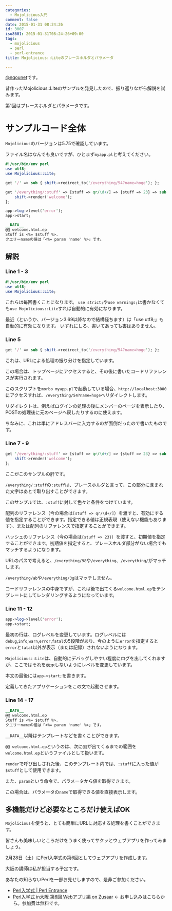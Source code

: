 ```yaml
---
categories:
  - Mojolicious入門
comment: false
date: 2015-01-31 08:24:26
id: 3007
iso8601: 2015-01-31T08:24:26+09:00
tags:
  - mojolicious
  - perl
  - perl-entrance
title: Mojolicious::Liteのプレースホルダとパラメータ

---
```


<p><a href="https://twitter.com/nqounet">@nqounet</a>です。</p>

<p>昔作ったMojolicious::Liteのサンプルを発見したので、振り返りながら解説を試みます。</p>

<p>第1回はプレースホルダとパラメータです。</p>



<h1>サンプルコード全体</h1>

<p><code>Mojolicious</code>のバージョンは5.75で確認しています。</p>

<p>ファイル名はなんでも良いですが、ひとまず<code>myapp.pl</code>と考えてください。</p>

```perl
#!/usr/bin/env perl
use utf8;
use Mojolicious::Lite;

get '/' => sub { shift->redirect_to('/everything/54?name=hoge'); };

get '/everything/:stuff' => [stuff => qr/\d+/] => {stuff => 23} => sub {
    shift->render('welcome');
};

app->log->level('error');
app->start;

__DATA__
@@ welcome.html.ep
Stuff is <%= $stuff %>.
クエリーnameの値は「<%= param 'name' %>」です。
```

<h2>解説</h2>

<h3>Line 1 - 3</h3>

```perl
#!/usr/bin/env perl
use utf8;
use Mojolicious::Lite;
```

<p>これらは毎回書くことになります。
<code>use strict;</code>や<code>use warnings;</code>は書かなくても<code>use Mojolicious::Lite</code>すれば自動的に有効になります。</p>

<p>最近（というか、バージョン3.69以降なので結構経ちます）は「use utf8;」も自動的に有効になります。
いずれにしろ、書いてあっても害はありません。</p>

<h3>Line 5</h3>

```perl
get '/' => sub { shift->redirect_to('/everything/54?name=hoge'); };
```

<p>これは、URLによる処理の振り分けを指定しています。</p>

<p>この場合は、トップページにアクセスすると、その後に書いたコードリファレンスが実行されます。</p>

<p>このスクリプトを<code>morbo myapp.pl</code>で起動している場合、<code>http://localhost:3000</code>にアクセスすれば、<code>/everything/54?name=hoge</code>へリダイレクトします。</p>

<p>リダイレクトは、例えばログインの処理の後にメンバーのページを表示したり、POSTの処理後に元のページへ戻したりするのに使えます。</p>

<p>ちなみに、これは単にアドレスバーに入力するのが面倒だったので書いたものです。</p>

<h3>Line 7 - 9</h3>

```perl
get '/everything/:stuff' => [stuff => qr/\d+/] => {stuff => 23} => sub {
    shift->render('welcome');
};
```

<p>ここがこのサンプルの肝です。</p>

<p><code>/everything/:stuff</code>の<code>:stuff</code>は、プレースホルダと言って、この部分に含まれた文字はあとで取り出すことができます。</p>

<p>このサンプルでは、<code>:stuff</code>に対して色々と条件をつけています。</p>

<p>配列のリファレンス（今の場合は<code>[stuff => qr/\d+/]</code>）を渡すと、有効にする値を指定することができます。指定できる値は正規表現（使えない機能もあります）、または配列のリファレンスで指定することができます。</p>

<p>ハッシュのリファレンス（今の場合は<code>{stuff => 23}</code>）を渡すと、初期値を指定することができます。初期値を指定すると、プレースホルダ部分がない場合でもマッチするようになります。</p>

<p>URLのパスで考えると、<code>/everything/98</code>や<code>/everything</code>、<code>/everything/</code>がマッチします。</p>

<p><code>/everything/ab</code>や<code>/everything/3g</code>はマッチしません。</p>

<p>コードリファレンスの中身ですが、これは後で出てくる<code>welcome.html.ep</code>をテンプレートにしてレンダリングするようになっています。</p>

<h3>Line 11 - 12</h3>

```perl
app->log->level('error');
app->start;
```

<p>最初の行は、ログレベルを変更しています。ログレベルには<code>debug</code>,<code>info</code>,<code>warn</code>,<code>error</code>,<code>fatal</code>の5段階があり、今のように<code>error</code>を指定すると<code>error</code>と<code>fatal</code>以外が表示（または記録）されないようになります。</p>

<p><code>Mojolicious::Lite</code>は、自動的にデバッグしやすい程度にログを出してくれますが、ここではそれを表示しないようにレベルを変更しています。</p>

<p>本文の最後には<code>app->start;</code>を書きます。</p>

<p>定義してきたアプリケーションをこの文で起動させます。</p>

<h3>Line 14 - 17</h3>

```perl
__DATA__
@@ welcome.html.ep
Stuff is <%= $stuff %>.
クエリーnameの値は「<%= param 'name' %>」です。
```

<p><code>__DATA__</code>以降はテンプレートなどを書くことができます。</p>

<p><code>@@ welcome.html.ep</code>というのは、次に<code>@@</code>が出てくるまでの範囲を<code>welcome.html.ep</code>というファイルとして扱います。</p>

<p><code>render</code>で呼び出しされた後、このテンプレート内では、<code>:stuff</code>に入った値が<code>$stuff</code>として使用できます。</p>

<p>また、<code>param</code>という命令で、パラメータから値を取得できます。</p>

<p>この場合は、パラメータの<code>name</code>で取得できる値を直接表示します。</p>

<h2>多機能だけど必要なところだけ使えばOK</h2>

<p><code>Mojolicious</code>を使うと、とても簡単にURLに対応する処理を書くことができます。</p>

<p>皆さんも美味しいところだけをうまく使ってサクッとウェブアプリを作ってみましょう。</p>

<p>2月28日（土）にPerl入学式の第6回としてウェブアプリを作成します。</p>

<p>大阪の講師は私が担当する予定です。</p>

<p>あなたの知らないPerlを一部お見せしますので、是非ご参加ください。</p>

<ul>
<li><a href="http://www.perl-entrance.org/">Perl入学式 | Perl Entrance</a></li>
<li><a href="http://www.zusaar.com/event/12837005">Perl入学式 in大阪 第6回 Webアプリ編 on Zusaar</a> ← お申し込みはこちらから。参加費は無料です。</li>
</ul>
    	